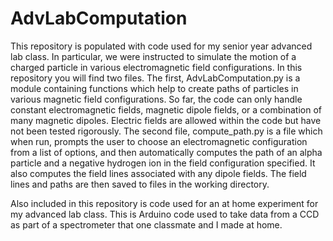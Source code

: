 # AdvLabComputation

This repository is populated with code used for my senior year advanced lab class. In particular, we were instructed to simulate the motion of a charged particle in various electromagnetic field configurations. In this repository you will find two files. The first, AdvLabComputation.py is a module containing functions which help to create paths of particles in various magnetic field configurations. So far, the code can only handle constant electromagnetic fields, magnetic dipole fields, or a combination of many magnetic dipoles. Electric fields are allowed within the code but have not been tested rigorously. The second file, compute_path.py is a file which when run, prompts the user to choose an electromagnetic configuration from a list of options, and then automatically computes the path of an alpha particle and a negative hydrogen ion in the field configuration specified. It also computes the field lines associated with any dipole fields. The field lines and paths are then saved to files in the working directory.


Also included in this repository is code used for an at home experiment for my advanced lab class. This is Arduino code used to take data from a CCD as part of a spectrometer that one classmate and I made at home.
